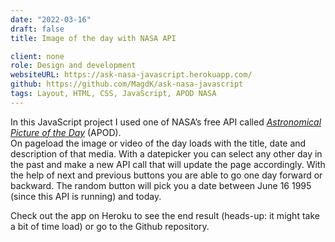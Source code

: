 ```yaml
---
date: "2022-03-16"
draft: false
title: Image of the day with NASA API

client: none
role: Design and development
websiteURL: https://ask-nasa-javascript.herokuapp.com/
github: https://github.com/MagdK/ask-nasa-javascript
tags: Layout, HTML, CSS, JavaScript, APOD NASA
---
```


In this JavaScript project I used one of NASA’s free API called [*Astronomical Picture of the Day*][Astronomical Picture of the Day] (APOD).  
On pageload the image or video of the day loads with the title, date and description of that media. With a datepicker you can select any other day in the past and make a new API call that will update the page accordingly. With the help of next and previous buttons you are able to go one day forward or backward. The random button will pick you a date between June 16 1995 (since this API is running) and today. 

Check out the app on Heroku to see the end result (heads-up: it might take a bit of time load) or go to the Github repository.

[Astronomical Picture of the Day]: https://api.nasa.gov/
